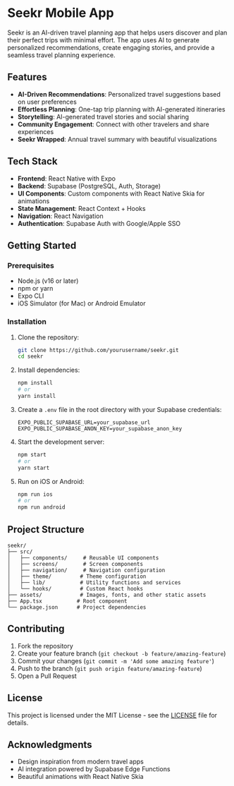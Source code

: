 # Seekr Mobile App

Seekr is an AI-driven travel planning app that helps users discover and plan their perfect trips with minimal effort. The app uses AI to generate personalized recommendations, create engaging stories, and provide a seamless travel planning experience.

## Features

- **AI-Driven Recommendations**: Personalized travel suggestions based on user preferences
- **Effortless Planning**: One-tap trip planning with AI-generated itineraries
- **Storytelling**: AI-generated travel stories and social sharing
- **Community Engagement**: Connect with other travelers and share experiences
- **Seekr Wrapped**: Annual travel summary with beautiful visualizations

## Tech Stack

- **Frontend**: React Native with Expo
- **Backend**: Supabase (PostgreSQL, Auth, Storage)
- **UI Components**: Custom components with React Native Skia for animations
- **State Management**: React Context + Hooks
- **Navigation**: React Navigation
- **Authentication**: Supabase Auth with Google/Apple SSO

## Getting Started

### Prerequisites

- Node.js (v16 or later)
- npm or yarn
- Expo CLI
- iOS Simulator (for Mac) or Android Emulator

### Installation

1. Clone the repository:
   ```bash
   git clone https://github.com/yourusername/seekr.git
   cd seekr
   ```

2. Install dependencies:
   ```bash
   npm install
   # or
   yarn install
   ```

3. Create a `.env` file in the root directory with your Supabase credentials:
   ```
   EXPO_PUBLIC_SUPABASE_URL=your_supabase_url
   EXPO_PUBLIC_SUPABASE_ANON_KEY=your_supabase_anon_key
   ```

4. Start the development server:
   ```bash
   npm start
   # or
   yarn start
   ```

5. Run on iOS or Android:
   ```bash
   npm run ios
   # or
   npm run android
   ```

## Project Structure

```
seekr/
├── src/
│   ├── components/     # Reusable UI components
│   ├── screens/        # Screen components
│   ├── navigation/     # Navigation configuration
│   ├── theme/         # Theme configuration
│   ├── lib/           # Utility functions and services
│   └── hooks/         # Custom React hooks
├── assets/            # Images, fonts, and other static assets
├── App.tsx           # Root component
└── package.json      # Project dependencies
```

## Contributing

1. Fork the repository
2. Create your feature branch (`git checkout -b feature/amazing-feature`)
3. Commit your changes (`git commit -m 'Add some amazing feature'`)
4. Push to the branch (`git push origin feature/amazing-feature`)
5. Open a Pull Request

## License

This project is licensed under the MIT License - see the [LICENSE](LICENSE) file for details.

## Acknowledgments

- Design inspiration from modern travel apps
- AI integration powered by Supabase Edge Functions
- Beautiful animations with React Native Skia
